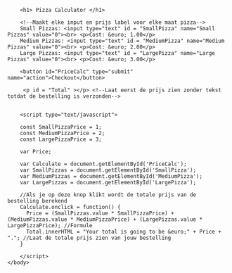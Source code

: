 <html>
    <body>

        <h1> Pizza Calculator </h1>

<!--Applicatie Ontwikkeling
Cory Hulters-->
        <!--Maakt elke input en prijs label voor elke maat pizza-->
        Small Pizzas: <input type="text" id = "SmallPizza" name="Small Pizzas" value="0"><br> <p>Cost: &euro; 1.00</p>
        Medium Pizzas: <input type="text" id = "MediumPizza" name="Medium Pizzas" value="0"><br> <p>Cost: &euro; 2.00</p>
        Large Pizzas: <input type="text" id = "LargePizza" name="Large Pizzas" value="0"><br> <p>Cost: &euro; 3.00</p>

        <button id="PriceCalc" type="submit" name="action">Checkout</button>

         <p id = "Total" ></p> <!--Laat eerst de prijs zien zonder tekst totdat de bestelling is verzonden-->

         
        <script type="text/javascript">

        const SmallPizzaPrice = 1;
        const MediumPizzaPrice = 2;
        const LargePizzaPrice = 3;

        var Price;

        var Calculate = document.getElementById('PriceCalc');
        var SmallPizzas = document.getElementById('SmallPizza');
        var MediumPizzas = document.getElementById('MediumPizza');
        var LargePizzas = document.getElementById('LargePizza');

        //Als je op deze knop klikt wordt de totale prijs van de bestelling berekend
        Calculate.onclick = function() {
          Price = (SmallPizzas.value * SmallPizzaPrice) + (MediumPizzas.value * MediumPizzaPrice) + (LargePizzas.value * LargePizzaPrice); //Formule
          Total.innerHTML = "Your total is going to be &euro;" + Price + "."; //Laat de totale prijs zien van jouw bestelling
        }

        </script>
    </body>
</html>
